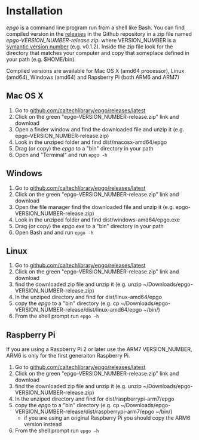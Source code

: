 
# Installation

*epgo* is a command line program run from a shell like Bash. You can find compiled
version in the [releases](https://github.com/caltechlibrary/epgo/releases/latest) 
in the Github repository in a zip file named *epgo-VERSION_NUMBER-release.zip*. 
where VERSION_NUMBER is a [symantic version number](http://semver.org/) (e.g. v0.1.2). 
Inside the zip file look for the directory that matches your computer and copy that 
someplace defined in your path (e.g. $HOME/bin). 

Compiled versions are available for Mac OS X (amd64 processor), Linux (amd64), Windows
(amd64) and Rapsberry Pi (both ARM6 and ARM7)

## Mac OS X

1. Go to [github.com/caltechlibrary/epgo/releases/latest](https://github.com/caltechlibrary/epgo/releases/latest)
2. Click on the green "epgo-VERSION_NUMBER-release.zip" link and download
3. Open a finder window and find the downloaded file and unzip it (e.g. epgo-VERSION_NUMBER-release.zip)
4. Look in the unziped folder and find dist/macosx-amd64/epgo
5. Drag (or copy) the *epgo* to a "bin" directory in your path
6. Open and "Terminal" and run `epgo -h`

## Windows

1. Go to [github.com/caltechlibrary/epgo/releases/latest](https://github.com/caltechlibrary/epgo/releases/latest)
2. Click on the green "epgo-VERSION_NUMBER-release.zip" link and download
3. Open the file manager find the downloaded file and unzip it (e.g. epgo-VERSION_NUMBER-release.zip)
4. Look in the unziped folder and find dist/windows-amd64/epgo.exe
5. Drag (or copy) the *epgo.exe* to a "bin" directory in your path
6. Open Bash and and run `epgo -h`

## Linux

1. Go to [github.com/caltechlibrary/epgo/releases/latest](https://github.com/caltechlibrary/epgo/releases/latest)
2. Click on the green "epgo-VERSION_NUMBER-release.zip" link and download
3. find the downloaded zip file and unzip it (e.g. unzip ~/Downloads/epgo-VERSION_NUMBER-release.zip)
4. In the unziped directory and find for dist/linux-amd64/epgo
5. copy the *epgo* to a "bin" directory (e.g. cp ~/Downloads/epgo-VERSION_NUMBER-release/dist/linux-amd64/epgo ~/bin/)
6. From the shell prompt run `epgo -h`

## Raspberry Pi

If you are using a Raspberry Pi 2 or later use the ARM7 VERSION_NUMBER, ARM6 is only for the first generaiton Raspberry Pi.

1. Go to [github.com/caltechlibrary/epgo/releases/latest](https://github.com/caltechlibrary/epgo/releases/latest)
2. Click on the green "epgo-VERSION_NUMBER-release.zip" link and download
3. find the downloaded zip file and unzip it (e.g. unzip ~/Downloads/epgo-VERSION_NUMBER-release.zip)
4. In the unziped directory and find for dist/raspberrypi-arm7/epgo
5. copy the *epgo* to a "bin" directory (e.g. cp ~/Downloads/epgo-VERSION_NUMBER-release/dist/raspberrypi-arm7/epgo ~/bin/)
    + if you are using an original Raspberry Pi you should copy the ARM6 version instead
6. From the shell prompt run `epgo -h`

